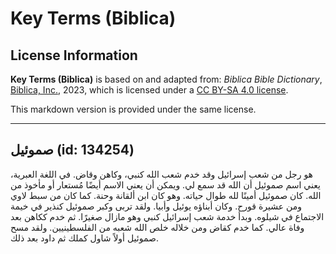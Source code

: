 # Key Terms (Biblica)

## License Information

**Key Terms (Biblica)** is based on and adapted from: _Biblica Bible Dictionary_, [Biblica, Inc.](https://www.biblica.com/), 2023, which is licensed under a [CC BY-SA 4.0 license](https://creativecommons.org/licenses/by-sa/4.0/legalcode.en).

This markdown version is provided under the same license.



--------------------------------

## صموئيل (id: 134254)

هو رجل من شعب إسرائيل وقد خدم شعب الله كنبي، وكاهن وقاض. في اللغة العبرية، يعني اسم صموئيل أن الله قد سمع لي. ويمكن أن يعني الاسم أيضًا مُستعار أو مأخوذ من الله. كان صموئيل أمينًا لله طوال حياته. وهو كان ابن ألقانة وحنة. كما كان من سبط لاوي ومن عشيرة قورح. وكان أبناؤه يوئيل وأبيا. ولقد تربى وكبر صموئيل كنذير في خيمة الاجتماع في شيلوه. وبدأ خدمة شعب إسرائيل كنبي وهو مازال صغيرًا. ثم خدم ككاهن بعد وفاة عالي. كما خدم كقاض ومن خلاله خلص الله شعبه من الفلسطينيين. ولقد مسح صموئيل أولاً شاول كملك ثم داود بعد ذلك.


